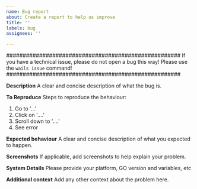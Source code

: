 ```yaml
---
name: Bug report
about: Create a report to help us improve
title: ''
labels: bug
assignees: ''

---
```


#####################################################
     If you have a technical issue, please do not open a bug this way! 
                      Please use the `wails issue` command!                          
#####################################################

**Description**
A clear and concise description of what the bug is.

**To Reproduce**
Steps to reproduce the behaviour:
1. Go to '...'
2. Click on '....'
3. Scroll down to '....'
4. See error

**Expected behaviour**
A clear and concise description of what you expected to happen.

**Screenshots**
If applicable, add screenshots to help explain your problem.

**System Details**
Please provide your platform, GO version and variables, etc

**Additional context**
Add any other context about the problem here.
